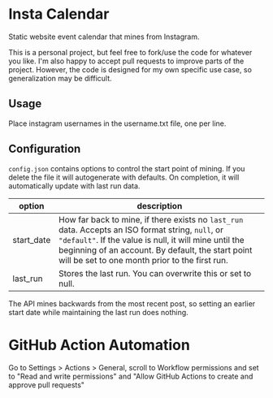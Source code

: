 # Insta Calendar

Static website event calendar that mines from Instagram.

This is a personal project, but feel free to fork/use the code for whatever you like. I'm also happy to accept pull requests to improve parts of the project. However, the code is designed for my own specific use case, so generalization may be difficult.

## Usage

Place instagram usernames in the username.txt file, one per line.

## Configuration

```config.json``` contains options to control the start point of mining. If you delete the file it will autogenerate with defaults. On completion, it will automatically update with last run data.

|option|description|
|-|-|
|start_date| How far back to mine, if there exists no `last_run` data. Accepts an ISO format string, `null`, or `"default"`. If the value is null, it will mine until the beginning of an account. By default, the start point will be set to one month prior to the first run. |
| last_run | Stores the last run. You can overwrite this or set to null.

The API mines backwards from the most recent post, so setting an earlier start date while maintaining the last run does nothing.

# GitHub Action Automation

Go to Settings > Actions > General, scroll to Workflow permissions and set to "Read and write permissions" and "Allow GitHub Actions to create and approve pull requests"